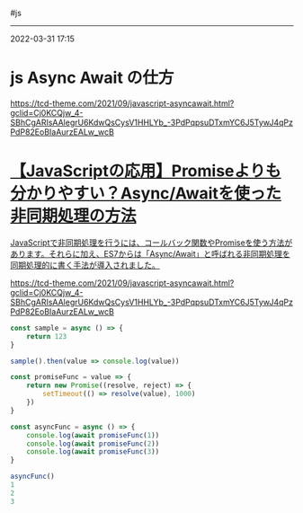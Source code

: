 #js

---
2022-03-31  17:15

# js  Async Await の仕方

https://tcd-theme.com/2021/09/javascript-asyncawait.html?gclid=Cj0KCQjw_4-SBhCgARIsAAlegrU6KdwQsCysV1HHLYb_-3PdPqpsuDTxmYC6J5TywJ4qPzPdP82EoBIaAurzEALw_wcB


<div class="rich-link-card-container"><a class="rich-link-card" href="https://tcd-theme.com/2021/09/javascript-asyncawait.html?gclid=Cj0KCQjw_4-SBhCgARIsAAlegrU6KdwQsCysV1HHLYb_-3PdPqpsuDTxmYC6J5TywJ4qPzPdP82EoBIaAurzEALw_wcB" target="_blank">
	<div class="rich-link-image-container">
		<div class="rich-link-image" style="background-image: url('https://tcd-theme.com/wp-content/uploads/2021/09/javascript-asyncawait.jpg')">
	</div>
	</div>
	<div class="rich-link-card-text">
		<h1 class="rich-link-card-title">【JavaScriptの応用】Promiseよりも分かりやすい？Async/Awaitを使った非同期処理の方法</h1>
		<p class="rich-link-card-description">
		JavaScriptで非同期処理を行うには、コールバック関数やPromiseを使う方法があります。それらに加え、ES7からは「Async/Await」と呼ばれる非同期処理を同期処理的に書く手法が導入されました。
		</p>
		<p class="rich-link-href">
		https://tcd-theme.com/2021/09/javascript-asyncawait.html?gclid=Cj0KCQjw_4-SBhCgARIsAAlegrU6KdwQsCysV1HHLYb_-3PdPqpsuDTxmYC6J5TywJ4qPzPdP82EoBIaAurzEALw_wcB
		</p>
	</div>
</a></div>

```js
const sample = async () => {
	return 123
}

sample().then(value => console.log(value))
```


```js
const promiseFunc = value => {
	return new Promise((resolve, reject) => {
		setTimeout(() => resolve(value), 1000)
	})
}

const asyncFunc = async () => {
	console.log(await promiseFunc(1))
	console.log(await promiseFunc(2))
	console.log(await promiseFunc(3))
}

asyncFunc()
1
2
3
```


